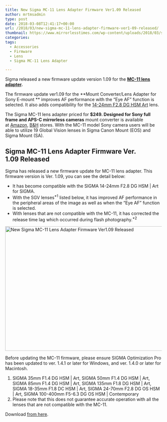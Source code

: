 ```yaml
---
title: New Sigma MC-11 Lens Adapter Firmware Ver1.09 Released
author: mrtmsadmin
type: post
date: 2018-03-08T12:41:17+00:00
url: /2018/03/new-sigma-mc-11-lens-adapter-firmware-ver1-09-released/
thumbnail: https://www.mirrorlesstimes.com/wp-content/uploads/2018/03/sigma-mc-11-lens-adapter-mount-converter.jpg
categories:
tags:
  - Accessories
  - Firmware
  - Lens
  - Sigma MC-11 Lens Adapter

---
```

Sigma released a new firmware update version 1.09 for the **[MC-11 lens adapter][1].**

The firmware update ver1.09 for the **Mount Converter/Lens Adapter for Sony E-mount ** improves AF performance with the “Eye AF” function is selected. It also adds compatibility for the [14-24mm F2.8 DG HSM Art][2] lens.

The Sigma MC-11 lens adapter priced for **$249. Designed for Sony full frame and APS-C mirrorless cameras** mount converter is available at <a class="ext-link" title="" href="https://aax-us-east.amazon-adsystem.com/x/c/QvzS8Wr0MULisBhdsvitbl8AAAFiBZhj1gEAAAFKAWukfqs/https://assoc-redirect.amazon.com/g/r/https://www.amazon.com/Sigma-Mount-Converter-MC-11-Lenses/dp/B01C7A3W7S/ref=as_at?creativeASIN=B01C7A3W7S&linkCode=w61&imprToken=zjeLdFJvtbF9DlQj2RHpQA&slotNum=0&tag=daicamnew-20" target="_blank" rel="external nofollow noopener" data-amzn-asin="B01C7A3W7S">Amazon</a>, <a class="ext-link" title="" href="http://www.bhphotovideo.com/c/product/1234034-REG/sigma_89e965_mc_11_mount_adapter_for.html/BI/20175/KBID/14249" target="_blank" rel="nofollow noopener">B&H</a> stores. With the MC-11 model Sony camera users will be able to utilize 19 Global Vision lenses in Sigma Canon Mount (EOS) and Sigma Mount (SA).<!--more-->

## Sigma MC-11 Lens Adapter Firmware Ver. 1.09 Released

Sigma has released a new firmware update for MC-11 lens adapter. This firmware version is Ver. 1.09, you can see the detail below:

  * It has become compatible with the SIGMA 14-24mm F2.8 DG HSM | Art for SIGMA.
  * With the SGV lenses<sup>*1</sup> listed below, it has improved AF performance in the peripheral areas of the image as well as when the “Eye AF” function is selected.
  * With lenses that are not compatible with the MC-11, it has corrected the release time lag which occurred during flash photography.<sup>*2</sup>

[<img class="aligncenter wp-image-1759 size-full" title="New Sigma MC-11 Lens Adapter Firmware Ver1.09 Released" src="https://i1.wp.com/www.mirrorlesstimes.com/wp-content/uploads/2018/03/sigma-mc-11-lens-adapter-mount-converter.jpg?resize=600%2C400&#038;ssl=1" alt="New Sigma MC-11 Lens Adapter Firmware Ver1.09 Released" width="600" height="400" srcset="https://i1.wp.com/www.mirrorlesstimes.com/wp-content/uploads/2018/03/sigma-mc-11-lens-adapter-mount-converter.jpg?w=900&ssl=1 900w, https://i1.wp.com/www.mirrorlesstimes.com/wp-content/uploads/2018/03/sigma-mc-11-lens-adapter-mount-converter.jpg?resize=450%2C300&ssl=1 450w, https://i1.wp.com/www.mirrorlesstimes.com/wp-content/uploads/2018/03/sigma-mc-11-lens-adapter-mount-converter.jpg?resize=768%2C512&ssl=1 768w" sizes="(max-width: 600px) 100vw, 600px" data-recalc-dims="1" />][3]

Before updating the MC-11 firmware, please ensure SIGMA Optimization Pro has been updated to ver. 1.4.1 or later for Windows, and ver. 1.4.0 or later for Macintosh.

  1. SIGMA 35mm F1.4 DG HSM | Art, SIGMA 50mm F1.4 DG HSM | Art, SIGMA 85mm F1.4 DG HSM | Art, SIGMA 135mm F1.8 DG HSM | Art, SIGMA 18-35mm F1.8 DC HSM | Art, SIGMA 24-70mm F2.8 DG OS HSM | Art, SIGMA 100-400mm F5-6.3 DG OS HSM | Contemporary
  2. Please note that this does not guarantee accurate operation with all the lenses that are not compatible with the MC-11.

Download <a href="https://www.sigma-global.com/en/download/lenses/firmware/" target="_blank" rel="noopener">from here</a>.

 [1]: https://www.mirrorlesstimes.com/tags/sigma-mc-11-lens-adapter/
 [2]: https://www.dailycameranews.com/tag/sigma-14-24mm-f-2-8-dg-hsm-art/
 [3]: https://i1.wp.com/www.mirrorlesstimes.com/wp-content/uploads/2018/03/sigma-mc-11-lens-adapter-mount-converter.jpg?ssl=1